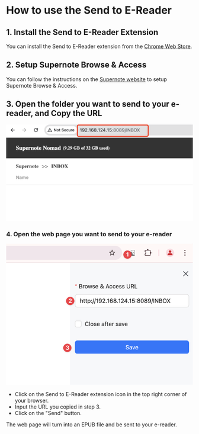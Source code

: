 # How to use the Send to E-Reader

## 1. Install the Send to E-Reader Extension

You can install the Send to E-Reader extension from the [Chrome Web Store](https://chromewebstore.google.com/detail/send-to-ereader/ebcaniifiemifccnfogcoghclamaccbf?hl=en-US&utm_source=ext_sidebar).

## 2. Setup Supernote Browse & Access

You can follow the instructions on the [Supernote website](https://support.supernote.com/en_US/Tools-Features/wi-fi-transfer) to setup Supernote Browse & Access.

## 3. Open the folder you want to send to your e-reader, and Copy the URL

![](./send-to-ereader-1.png)

### 4. Open the web page you want to send to your e-reader

![](./send-to-ereader-2.png)

+ Click on the Send to E-Reader extension icon in the top right corner of your browser.
+ Input the URL you copied in step 3.
+ Click on the "Send" button.

The web page will turn into an EPUB file and be sent to your e-reader.

